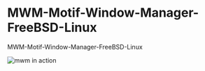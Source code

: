 # MWM-Motif-Window-Manager-FreeBSD-Linux
MWM-Motif-Window-Manager-FreeBSD-Linux


![mwm in action](https://raw.githubusercontent.com/spartrekus/MWM-Motif-Window-Manager-FreeBSD-Linux/master/mwm-desktop-linux.png)

